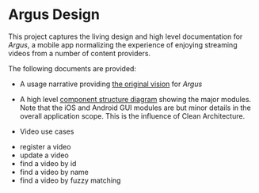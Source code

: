 # Argus Design

This project captures the living design and high level documentation for *Argus*, a mobile app normalizing the experience of enjoying streaming videos from a number of content providers.

The following documents are provided:

+ A usage narrative providing [the original vision](vision.org) for *Argus*

+ A high level [component structure diagram](structure.md) showing the major modules. Note that the iOS and Android GUI modules are but minor details in the overall application scope. This is the influence of Clean Architecture.

+ Video use cases
- register a video
- update a video
- find a video by id
- find a video by name
- find a video by fuzzy matching
